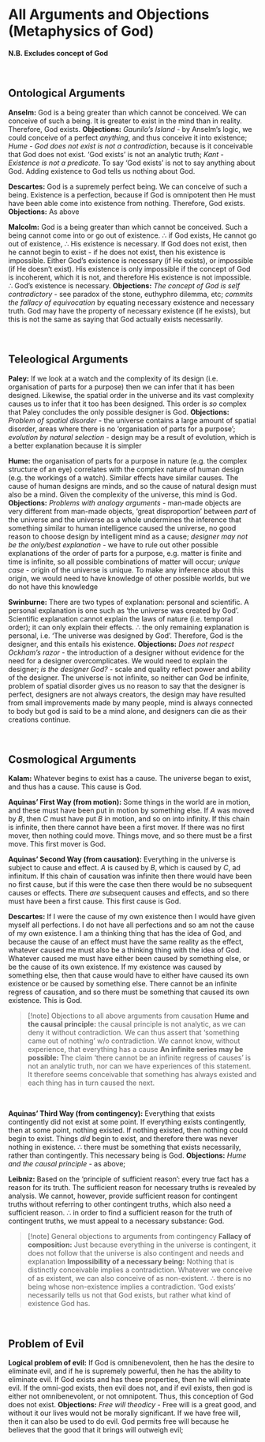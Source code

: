 # All Arguments and Objections (Metaphysics of God)

**N.B. Excludes concept of God**

</br>

## Ontological Arguments
 
**Anselm:** God is a being greater than which cannot be conceived. We can conceive of such a being. It is greater to exist in the mind than in reality. Therefore, God exists.
**Objections:** *Gaunilo’s Island* - by Anselm’s logic, we could conceive of a perfect *anything*, and thus
conceive it into existence; *Hume - God does not exist is not a contradiction*, because is it conceivable that God does not exist. ‘God exists’ is not an analytic truth; *Kant - Existence is not a predicate*. To say ‘God exists’ is not to say anything about God. Adding existence to God tells us nothing about God.

**Descartes:** God is a supremely perfect being. We can conceive of such a being. Existence is a perfection, because if God is omnipotent then He must have been able come into existence from nothing. Therefore, God exists.
**Objections:** As above

**Malcolm:** God is a being greater than which cannot be conceived. Such a being cannot come into or go out of existence. ∴ if God exists, He cannot go out of existence, ∴ His existence is necessary. If God does not exist, then he cannot begin to exist - if he does not exist, then his existence is impossible. Either God’s existence is necessary (if He exists), or impossible (if He doesn’t exist). His existence is only impossible if the concept of God is incoherent, which it is not, and therefore His existence is not impossible. ∴ God’s existence is necessary. 
**Objections:** *The concept of God is self contradictory* - see paradox of the stone, euthyphro dilemma, etc; *commits the fallacy of equivocation* by equating necessary existence and necessary truth. God may have the property of necessary existence (if he exists), but this is not the same as saying that God actually exists necessarily.


</br>

## Teleological Arguments

**Paley:** If we look at a watch and the complexity of its design (i.e. organisation of parts for a purpose) then we can infer that it has been designed. Likewise, the spatial order in the universe and its vast complexity causes us to infer that it too has been designed. This order is *so* complex that Paley concludes the only possible designer is God.
**Objections:** *Problem of spatial disorder* - the universe contains a large amount of spatial disorder, areas where there is no ‘organisation of parts for a purpose’; *evolution by natural selection* - design may be a result of evolution, which is a better explanation because it is simpler

**Hume:** the organisation of parts for a purpose in nature (e.g. the complex structure of an eye) correlates with the complex nature of human design (e.g. the workings of a watch). Similar effects have similar causes. The cause of human designs are minds, and so the cause of natural design must also be a mind. Given the complexity of the universe, this mind is God.
**Objections:** *Problems with analogy arguments* - man-made objects are very different from man-made objects, ‘great disproportion’ between *part* of the universe and the universe as a whole undermines the inference that something similar to human intelligence caused the universe, no good reason to choose design by intelligent mind as a cause; *designer may not be the only/best explanation* - we have to rule out other possible explanations of the order of parts for a purpose, e.g. matter is finite and time is infinite, so all possible combinations of matter will occur; *unique case* - origin of the universe is unique. To make any inference about this origin, we would need to have knowledge of other possible worlds, but we do not have this knowledge

**Swinburne:** There are two types of explanation: personal and scientific. A personal explanation is one such as ‘the universe was created by God’. Scientific explanation cannot explain the laws of nature (i.e. temporal order); it can only explain their effects. ∴ the only remaining explanation is personal, i.e. ‘The universe was designed by God’. Therefore, God is the designer, and this entails his existence.
**Objections:** *Does not respect Ockham’s razor* - the introduction of a designer without evidence for the need for a designer overcomplicates. We would need to explain the designer; *is the designer God?* - scale and quality reflect power and ability of the designer. The universe is not infinite, so neither can God be infinite, problem of spatial disorder gives us no reason to say that the designer is perfect, designers are not always creators, the design may have resulted from small improvements made by many people, mind is always connected to body but god is said to be a mind alone, and designers can die as their creations continue.


</br>

## Cosmological Arguments

**Kalam:** Whatever begins to exist has a cause. The universe began to exist, and thus has a cause. This cause is God.

**Aquinas’ First Way (from motion):** Some things in the world are in motion, and these must have been put in motion by something else. If $A$ was moved by $B$, then $C$ must have put $B$ in motion, and so on into infinity. If this chain is infinite, then there cannot have been a first mover. If there was no first mover, then nothing could move. Things move, and so there must be a first move. This first mover is God.

**Aquinas’ Second Way (from causation):** Everything in the universe is subject to cause and effect. $A$ is caused by $B$, which is caused by $C$, ad infinitum. If this chain of causation was infinite then there would have been no first cause, but if this were the case then there would be no subsequent causes or effects. There *are* subsequent causes and effects, and so there must have been a first cause. This first cause is God.

**Descartes:** If I were the cause of my own existence then I would have given myself all perfections. I do not have all perfections and so am not the cause of my own existence. I am a thinking thing that has the idea of God, and because the cause of an effect must have the same reality as the effect, whatever caused me must also be a thinking thing with the idea of God. Whatever caused me must have either been caused by something else, or be the cause of its own existence. If my existence was caused by something else, then that cause would have to either have caused its own existence or be caused by something else. There cannot be an infinite regress of causation, and so there must be something that caused its own existence. This is God.

> [!note] Objections to all above arguments from causation
> **Hume and the causal principle:** the causal principle is not analytic, as we can deny it without contradiction. We can thus assert that ‘something came out of nothing’ w/o contradiction. We cannot know, without experience, that everything has a cause
> **An infinite series may be possible:** The claim ‘there cannot be an infinite regress of causes’ is not an analytic truth, nor can we have experiences of this statement. It therefore seems conceivable that something has always existed and each thing has in turn caused the next.

</br>

**Aquinas’ Third Way (from contingency):** Everything that exists contingently did not exist at some point. If everything exists contingently, then at some point, nothing existed. If nothing existed, then nothing could begin to exist. Things *did* begin to exist, and therefore there was never nothing in existence. ∴ there must be something that exists necessarily, rather than contingently. This necessary being is God.
**Objections:** *Hume and the causal principle* - as above; 

**Leibniz:** Based on the ‘principle of sufficient reason’: every true fact has a reason for its truth. The sufficient reason for necessary truths is revealed by analysis. We cannot, however, provide sufficient reason for contingent truths without referring to other contingent truths, which also need a sufficient reason. ∴ in order to find a sufficient reason for the truth of contingent truths, we must appeal to a necessary substance: God. 

> [!note] General objections to arguments from contingency
> **Fallacy of composition:** Just because everything in the universe is contingent, it does not follow that the universe is also contingent and needs and explanation
> **Impossibility of a necessary being:** Nothing that is distinctly conceivable implies a contradiction. Whatever we conceive of as existent, we can also conceive of as non-existent. ∴ there is no being whose non-existence implies a contradiction. ‘God exists’ necessarily tells us not that God exists, but rather what kind of existence God has. 

</br>

## Problem of Evil

**Logical problem of evil:** If God is omnibenevolent, then he has the desire to eliminate evil, and if he is supremely powerful, then he has the ability to eliminate evil. If God exists and has these properties, then he will eliminate evil. If the omni-god exists, then evil does not, and if evil exists, then god is either not omnibenevolent, or not omnipotent. Thus, this conception of God does not exist.
**Objections:** *Free will theodicy* - Free will is a great good, and without it our lives would not be morally significant. If we have free will, then it can also be used to do evil. God permits free will because he believes that the good that it brings will outweigh evil; 